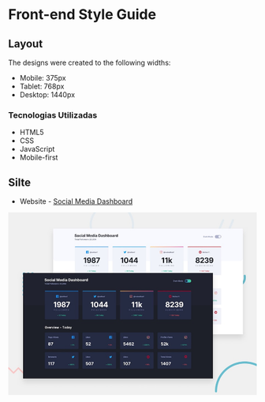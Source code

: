 # Front-end Style Guide

## Layout

The designs were created to the following widths:

- Mobile: 375px
- Tablet: 768px
- Desktop: 1440px

### Tecnologias Utilizadas

- HTML5
- CSS
- JavaScript
- Mobile-first

## Silte

- Website - [Social Media Dashboard](https://media-social.netlify.app/)

![Space tourism are beautiful!][def]

[def]: ./project/design/desktop-preview.jpg "Social Media Dashboard"
